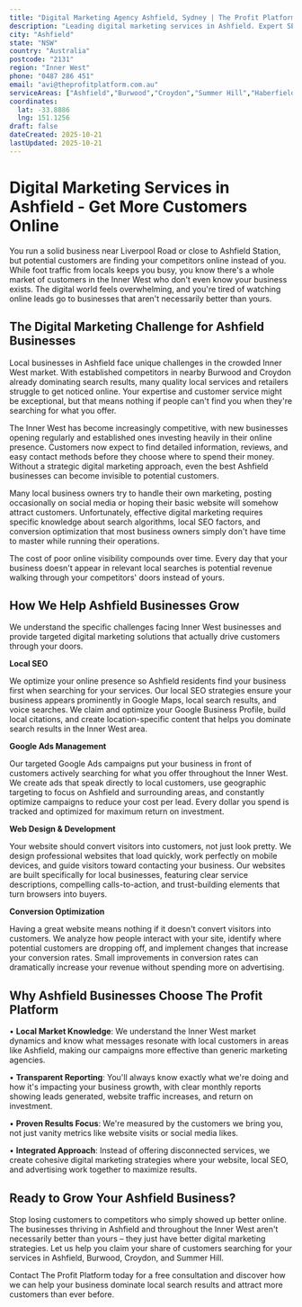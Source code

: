 ```yaml
---
title: "Digital Marketing Agency Ashfield, Sydney | The Profit Platform"
description: "Leading digital marketing services in Ashfield. Expert SEO, Google Ads & web design for Inner West businesses. Call 0487 286 451 for a free consultation."
city: "Ashfield"
state: "NSW"
country: "Australia"
postcode: "2131"
region: "Inner West"
phone: "0487 286 451"
email: "avi@theprofitplatform.com.au"
serviceAreas: ["Ashfield","Burwood","Croydon","Summer Hill","Haberfield"]
coordinates:
  lat: -33.8886
  lng: 151.1256
draft: false
dateCreated: 2025-10-21
lastUpdated: 2025-10-21
---
```


# Digital Marketing Services in Ashfield - Get More Customers Online

You run a solid business near Liverpool Road or close to Ashfield Station, but potential customers are finding your competitors online instead of you. While foot traffic from locals keeps you busy, you know there's a whole market of customers in the Inner West who don't even know your business exists. The digital world feels overwhelming, and you're tired of watching online leads go to businesses that aren't necessarily better than yours.

## The Digital Marketing Challenge for Ashfield Businesses

Local businesses in Ashfield face unique challenges in the crowded Inner West market. With established competitors in nearby Burwood and Croydon already dominating search results, many quality local services and retailers struggle to get noticed online. Your expertise and customer service might be exceptional, but that means nothing if people can't find you when they're searching for what you offer.

The Inner West has become increasingly competitive, with new businesses opening regularly and established ones investing heavily in their online presence. Customers now expect to find detailed information, reviews, and easy contact methods before they choose where to spend their money. Without a strategic digital marketing approach, even the best Ashfield businesses can become invisible to potential customers.

Many local business owners try to handle their own marketing, posting occasionally on social media or hoping their basic website will somehow attract customers. Unfortunately, effective digital marketing requires specific knowledge about search algorithms, local SEO factors, and conversion optimization that most business owners simply don't have time to master while running their operations.

The cost of poor online visibility compounds over time. Every day that your business doesn't appear in relevant local searches is potential revenue walking through your competitors' doors instead of yours.

## How We Help Ashfield Businesses Grow

We understand the specific challenges facing Inner West businesses and provide targeted digital marketing solutions that actually drive customers through your doors.

**Local SEO**

We optimize your online presence so Ashfield residents find your business first when searching for your services. Our local SEO strategies ensure your business appears prominently in Google Maps, local search results, and voice searches. We claim and optimize your Google Business Profile, build local citations, and create location-specific content that helps you dominate search results in the Inner West area.

**Google Ads Management**

Our targeted Google Ads campaigns put your business in front of customers actively searching for what you offer throughout the Inner West. We create ads that speak directly to local customers, use geographic targeting to focus on Ashfield and surrounding areas, and constantly optimize campaigns to reduce your cost per lead. Every dollar you spend is tracked and optimized for maximum return on investment.

**Web Design & Development**

Your website should convert visitors into customers, not just look pretty. We design professional websites that load quickly, work perfectly on mobile devices, and guide visitors toward contacting your business. Our websites are built specifically for local businesses, featuring clear service descriptions, compelling calls-to-action, and trust-building elements that turn browsers into buyers.

**Conversion Optimization**

Having a great website means nothing if it doesn't convert visitors into customers. We analyze how people interact with your site, identify where potential customers are dropping off, and implement changes that increase your conversion rates. Small improvements in conversion rates can dramatically increase your revenue without spending more on advertising.

## Why Ashfield Businesses Choose The Profit Platform

• **Local Market Knowledge**: We understand the Inner West market dynamics and know what messages resonate with local customers in areas like Ashfield, making our campaigns more effective than generic marketing agencies.

• **Transparent Reporting**: You'll always know exactly what we're doing and how it's impacting your business growth, with clear monthly reports showing leads generated, website traffic increases, and return on investment.

• **Proven Results Focus**: We're measured by the customers we bring you, not just vanity metrics like website visits or social media likes.

• **Integrated Approach**: Instead of offering disconnected services, we create cohesive digital marketing strategies where your website, local SEO, and advertising work together to maximize results.

## Ready to Grow Your Ashfield Business?

Stop losing customers to competitors who simply showed up better online. The businesses thriving in Ashfield and throughout the Inner West aren't necessarily better than yours – they just have better digital marketing strategies. Let us help you claim your share of customers searching for your services in Ashfield, Burwood, Croydon, and Summer Hill.

Contact The Profit Platform today for a free consultation and discover how we can help your business dominate local search results and attract more customers than ever before.